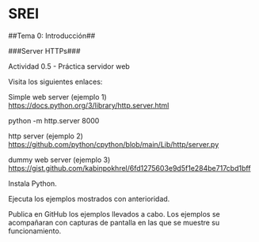 # SREI 

##Tema 0: Introducción##

###Server HTTPs###

Actividad 0.5 - Práctica servidor web

Visita los siguientes enlaces:


Simple web server (ejemplo 1)
https://docs.python.org/3/library/http.server.html

python -m http.server 8000

http server (ejemplo 2)
https://github.com/python/cpython/blob/main/Lib/http/server.py

dummy web server (ejemplo 3)
https://gist.github.com/kabinpokhrel/6fd1275603e9d5f1e284be717cbd1bff


Instala Python.

Ejecuta los ejemplos mostrados con anterioridad.

Publica en GitHub los ejemplos llevados a cabo. Los ejemplos se acompañaran con capturas de pantalla en las que se muestre su funcionamiento.



